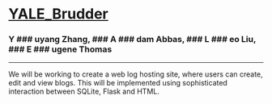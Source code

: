 # [YALE_Brudder](https://www.youtube.com/watch?v=WRtpPGxljK4)
### Y ### uyang Zhang, ### A ### dam Abbas, ### L ### eo Liu, ### E ### ugene Thomas
---
We will be working to create a web log hosting site, where users can create, edit and view blogs. This will be implemented using sophisticated interaction between SQLite, Flask and HTML.
